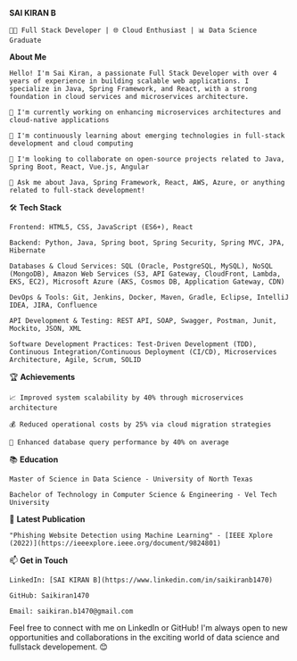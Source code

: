**SAI KIRAN B**

    👨‍💻 Full Stack Developer | 🌐 Cloud Enthusiast | 📊 Data Science Graduate

**About Me**

    Hello! I'm Sai Kiran, a passionate Full Stack Developer with over 4 years of experience in building scalable web applications. I specialize in Java, Spring Framework, and React, with a strong foundation in cloud services and microservices architecture.
    
    🔭 I'm currently working on enhancing microservices architectures and cloud-native applications
    
    🌱 I'm continuously learning about emerging technologies in full-stack development and cloud computing
    
    👯 I'm looking to collaborate on open-source projects related to Java, Spring Boot, React, Vue.js, Angular

    💬 Ask me about Java, Spring Framework, React, AWS, Azure, or anything related to full-stack development!

🛠 **Tech Stack**

    Frontend: HTML5, CSS, JavaScript (ES6+), React 
    
    Backend: Python, Java, Spring boot, Spring Security, Spring MVC, JPA, Hibernate 
    
    Databases & Cloud Services: SQL (Oracle, PostgreSQL, MySQL), NoSQL (MongoDB), Amazon Web Services (S3, API Gateway, CloudFront, Lambda, EKS, EC2), Microsoft Azure (AKS, Cosmos DB, Application Gateway, CDN)
    
    DevOps & Tools: Git, Jenkins, Docker, Maven, Gradle, Eclipse, IntelliJ IDEA, JIRA, Confluence 
    
    API Development & Testing: REST API, SOAP, Swagger, Postman, Junit, Mockito, JSON, XML 
    
    Software Development Practices: Test-Driven Development (TDD), Continuous Integration/Continuous Deployment (CI/CD), Microservices Architecture, Agile, Scrum, SOLID

🏆 **Achievements**

    📈 Improved system scalability by 40% through microservices architecture
    
    💰 Reduced operational costs by 25% via cloud migration strategies
    
    🚀 Enhanced database query performance by 40% on average

📚 **Education**

    Master of Science in Data Science - University of North Texas
    
    Bachelor of Technology in Computer Science & Engineering - Vel Tech University

📝 **Latest Publication**

    "Phishing Website Detection using Machine Learning" - [IEEE Xplore (2022)](https://ieeexplore.ieee.org/document/9824801)

📫 **Get in Touch**

    LinkedIn: [SAI KIRAN B](https://www.linkedin.com/in/saikiranb1470)
    
    GitHub: Saikiran1470
    
    Email: saikiran.b1470@gmail.com

Feel free to connect with me on LinkedIn or GitHub! I'm always open to new opportunities and collaborations in the exciting world of data science and fullstack developement. 😊
